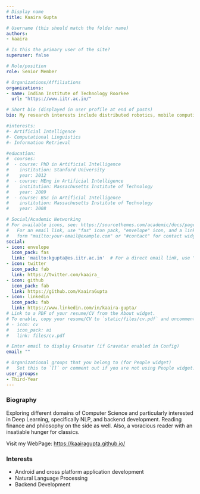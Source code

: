 ```yaml
---
# Display name
title: Kaaira Gupta

# Username (this should match the folder name)
authors:
- kaaira

# Is this the primary user of the site?
superuser: false

# Role/position
role: Senior Member

# Organizations/Affiliations
organizations:
- name: Indian Institute of Technology Roorkee
  url: "https://www.iitr.ac.in/"

# Short bio (displayed in user profile at end of posts)
bio: My research interests include distributed robotics, mobile computing and programmable matter.

#interests:
#- Artificial Intelligence
#- Computational Linguistics
#- Information Retrieval

#education:
#  courses:
#  - course: PhD in Artificial Intelligence
#    institution: Stanford University
#    year: 2012
#  - course: MEng in Artificial Intelligence
#    institution: Massachusetts Institute of Technology
#    year: 2009
#  - course: BSc in Artificial Intelligence
#    institution: Massachusetts Institute of Technology
#    year: 2008

# Social/Academic Networking
# For available icons, see: https://sourcethemes.com/academic/docs/page-builder/#icons
#   For an email link, use "fas" icon pack, "envelope" icon, and a link in the
#   form "mailto:your-email@example.com" or "#contact" for contact widget.
social:
- icon: envelope
  icon_pack: fas
  link: 'mailto:kgupta@es.iitr.ac.in'  # For a direct email link, use "mailto:test@example.org".
- icon: twitter
  icon_pack: fab
  link: https://twitter.com/kaaira_
- icon: github
  icon_pack: fab
  link: https://github.com/KaairaGupta
- icon: linkedin
  icon_pack: fab
  link: https://www.linkedin.com/in/kaaira-gupta/
# Link to a PDF of your resume/CV from the About widget.
# To enable, copy your resume/CV to `static/files/cv.pdf` and uncomment the lines below.
# - icon: cv
#   icon_pack: ai
#   link: files/cv.pdf

# Enter email to display Gravatar (if Gravatar enabled in Config)
email: ""

# Organizational groups that you belong to (for People widget)
#   Set this to `[]` or comment out if you are not using People widget.
user_groups:
- Third-Year
---
```


### Biography

Exploring different domains of Computer Science and particularly interested in Deep Learning, specifically NLP, and backend development. Reading finance and philosophy on the side as well. Also, a voracious reader with an insatiable hunger for classics.

Visit my WebPage: https://kaairagupta.github.io/

### Interests

- Android and cross platform application development
- Natural Language Processing
- Backend Development
